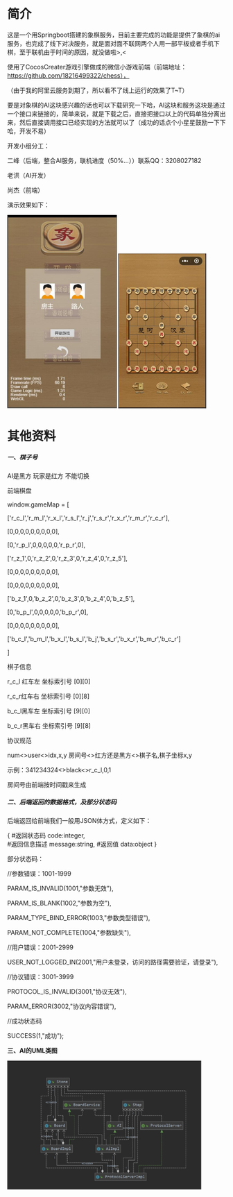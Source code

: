 <h1>简介</h1>

这是一个用Springboot搭建的象棋服务，目前主要完成的功能是提供了象棋的ai服务，也完成了线下对决服务，就是面对面不联网两个人用一部平板或者手机下棋，至于联机由于时间的原因，就没做啦>,<

使用了CocosCreater游戏引擎做成的微信小游戏前端（前端地址： https://github.com/18216499322/chess），

（由于我的阿里云服务到期了，所以看不了线上运行的效果了T~T）

要是对象棋的AI这块感兴趣的话也可以下载研究一下哈，AI这块和服务这块是通过一个接口来链接的，简单来说，就是下载之后，直接把接口以上的代码单独分离出来，然后直接调用接口已经实现的方法就可以了（成功的话点个小星星鼓励一下下哈，开发不易）

开发小组分工：

二峰（后端，整合AI服务，联机进度（50%...））联系QQ：3208027182

老洪（AI开发）

尚杰（前端）

演示效果如下：

<img src="https://github.com/ErfengV/ChessServer/blob/master/doc/wps1.png" alt="img" style="zoom: 50%;" />



<img src="https://github.com/ErfengV/ChessServer/blob/master/doc/%E5%AE%9E%E7%8E%B0AI%E8%81%94%E6%9C%BA.jpg" alt="实现AI联机" style="zoom: 50%;" />



<h1>其他资料</h1>

##### 一、**棋子号**

AI是黑方		玩家是红方	不能切换

前端棋盘

window.gameMap = [

  ['r_c_l','r_m_l','r_x_l','r_s_l','r_j','r_s_r','r_x_r','r_m_r','r_c_r'],

  [0,0,0,0,0,0,0,0,0],

  [0,'r_p_l',0,0,0,0,0,'r_p_r',0],

  ['r_z_1',0,'r_z_2',0,'r_z_3',0,'r_z_4',0,'r_z_5'],

  [0,0,0,0,0,0,0,0,0],

  [0,0,0,0,0,0,0,0,0],

  ['b_z_1',0,'b_z_2',0,'b_z_3',0,'b_z_4',0,'b_z_5'],

  [0,'b_p_l',0,0,0,0,0,'b_p_r',0],

  [0,0,0,0,0,0,0,0,0],

  ['b_c_l','b_m_l','b_x_l','b_s_l','b_j','b_s_r','b_x_r','b_m_r','b_c_r']

]

棋子信息

r_c_l 红车左 坐标索引号 [0][0]

r_c_r红车右 坐标索引号 [0][8]

b_c_l黑车左 坐标索引号 [9][0]

b_c_r黑车右 坐标索引号 [9][8]

协议规范

num<>user<>idx,x,y	房间号<>红方还是黑方<>棋子名,棋子坐标x,y	

示例：341234324<>black<>r_c_l,0,1		

房间号由前端按时间戳来生成

##### 二、**后端返回的数据格式，及部分状态码**

后端返回给前端我们一般用JSON体方式，定义如下：

{
	#返回状态码
	code:integer,		
	#返回信息描述
	message:string,
	#返回值
	data:object
}

部分状态码：

//参数错误：1001-1999

PARAM_IS_INVALID(1001,"参数无效"),

PARAM_IS_BLANK(1002,"参数为空"),

PARAM_TYPE_BIND_ERROR(1003,"参数类型错误"),

PARAM_NOT_COMPLETE(1004,"参数缺失"),

//用户错误：2001-2999

USER_NOT_LOGGED_IN(2001,"用户未登录，访问的路径需要验证，请登录"),

//协议错误：3001-3999

PROTOCOL_IS_INVALID(3001,"协议无效"),

PARAM_ERROR(3002,"协议内容错误"),

//成功状态码

SUCCESS(1,"成功");

**三、AI的UML类图**

<img src="https://github.com/ErfengV/ChessServer/blob/master/doc/wps2.jpg" alt="img" style="zoom: 55%;" />
